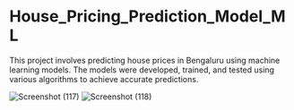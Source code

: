# House_Pricing_Prediction_Model_ML
This project involves predicting house prices in Bengaluru using machine learning models. The models were developed, trained, and tested using various algorithms to achieve accurate predictions.

![Screenshot (117)](https://github.com/user-attachments/assets/0e93b776-0d93-4075-8772-38cbdf5650b6)
![Screenshot (118)](https://github.com/user-attachments/assets/40f3e2e6-6680-40bb-8292-e90ce66af5f7)

